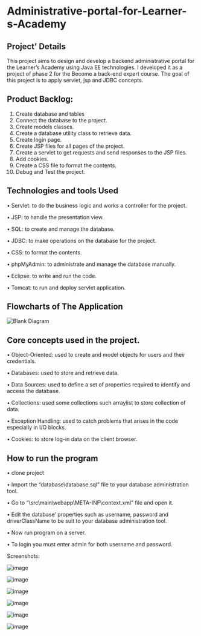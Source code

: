 # Administrative-portal-for-Learner-s-Academy
## Project' Details
This project aims to design and develop a backend administrative portal for the Learner’s Academy using Java EE technologies. I developed it as a project of phase 2 for the Become a back-end expert course.
The goal of this project is to apply servlet, jsp and JDBC concepts.

## Product Backlog:
1.	Create database and tables
2.	Connect the database to the project.
3.	Create models classes.
4.	Create  a database utility class to retrieve data.
5.	Create login page.
6.	Create JSP files for all pages of the project.
7.	Create a servlet to get requests and send responses to the JSP files.
8.	Add cookies.
9.	Create a CSS file to format the contents.
10.	Debug and Test the project.

## Technologies and tools Used
•	Servlet: to do the business logic and works a controller for the project. 

•	JSP: to handle the presentation view.

•	SQL: to create and manage the database.

•	JDBC: to make operations on the database for the project.

•	CSS: to format the contents.

•	phpMyAdmin: to administrate and manage the database manually.

•	Eclipse: to write and run the code.

•	Tomcat: to run and deploy servlet application.

## Flowcharts of The Application

![Blank Diagram](https://user-images.githubusercontent.com/64940728/120771636-182e8e00-c528-11eb-92bb-f5856138c93f.png)


## Core concepts used in the project. 
•	Object-Oriented: used to create and model objects for users and their credentials.

•	Databases: used to store and retrieve data.

•	Data Sources: used to define a set of properties required to identify and access the database.

•	Collections: used some collections such arraylist to store collection of data. 

•	Exception Handling: used to catch problems that arises in the code especially in I/O blocks.

•	Cookies: to store log-in data on the client browser. 


## How to run the program
•	clone project

•	Import the “database\database.sql” file to your database administration tool.

•	Go to “\src\main\webapp\META-INF\context.xml” file and open it.

•	Edit the database’ properties such as username, password and driverClassName to be suit to your database administration tool.

•	Now run program on a server.

•	To login you must enter admin for both username and password.

Screenshots:

![image](https://user-images.githubusercontent.com/64940728/120771774-47dd9600-c528-11eb-86c8-ee8a1b133a23.png)

![image](https://user-images.githubusercontent.com/64940728/120771806-4e6c0d80-c528-11eb-97bb-8abe14d8560c.png)

![image](https://user-images.githubusercontent.com/64940728/120771819-51ff9480-c528-11eb-98fe-39b7767b8de6.png)

![image](https://user-images.githubusercontent.com/64940728/120771833-54fa8500-c528-11eb-9291-2ab6c81528f3.png)

![image](https://user-images.githubusercontent.com/64940728/120771849-588e0c00-c528-11eb-89d0-fbc960d1562e.png)

![image](https://user-images.githubusercontent.com/64940728/120771867-5c219300-c528-11eb-8aed-e8d137640817.png)


